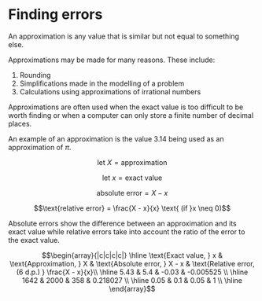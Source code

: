 # Finding errors

An approximation is any value that is similar but not equal to something else.

Approximations may be made for many reasons. These include:

1. Rounding
2. Simplifications made in the modelling of a problem
3. Calculations using approximations of irrational numbers

Approximations are often used when the exact value is too difficult to be worth finding or when a computer can only store a finite number of decimal places.

An example of an approximation is the value 3.14 being used as an approximation of $\pi$.

$$\text{let } X = \text{approximation}$$

$$\text{let } x = \text{exact value}$$

$$\text{absolute error} = X - x$$

$$\text{relative error} = \frac{X - x}{x} \text{ (if }x \neq 0)$$

Absolute errors show the difference between an approximation and its exact value while relative errors take into account the ratio of the error to the exact value.

$$\begin{array}{|c|c|c|c|}
\hline
\text{Exact value, } x & \text{Approximation, } X & \text{Absolute error, } X - x & \text{Relative error, (6 d.p.) } \frac{X - x}{x}\\ \hline
5.43 & 5.4 & -0.03 & -0.005525 \\ \hline
1642 & 2000 & 358 & 0.218027 \\ \hline
0.05 & 0.1 & 0.05 & 1 \\ \hline
\end{array}$$
